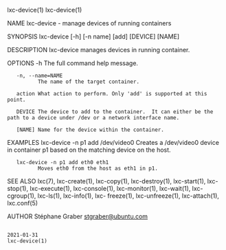 lxc-device(1)                                                                                                                                                                     lxc-device(1)

NAME
       lxc-device - manage devices of running containers

SYNOPSIS
       lxc-device [-h] [-n name] [add] [DEVICE] [NAME]

DESCRIPTION
       lxc-device manages devices in running container.

OPTIONS
       -h     The full command help message.

       -n, --name=NAME
              The name of the target container.

       action What action to perform. Only 'add' is supported at this point.

       DEVICE The device to add to the container.  It can either be the path to a device under /dev or a network interface name.

       [NAME] Name for the device within the container.

EXAMPLES
       lxc-device -n p1 add /dev/video0
              Creates a /dev/video0 device in container p1 based on the matching device on the host.

       lxc-device -n p1 add eth0 eth1
              Moves eth0 from the host as eth1 in p1.

SEE ALSO
       lxc(7),  lxc-create(1), lxc-copy(1), lxc-destroy(1), lxc-start(1), lxc-stop(1), lxc-execute(1), lxc-console(1), lxc-monitor(1), lxc-wait(1), lxc-cgroup(1), lxc-ls(1), lxc-info(1), lxc-
       freeze(1), lxc-unfreeze(1), lxc-attach(1), lxc.conf(5)

AUTHOR
       Stéphane Graber <stgraber@ubuntu.com>

                                                                                           2021-01-31                                                                             lxc-device(1)
